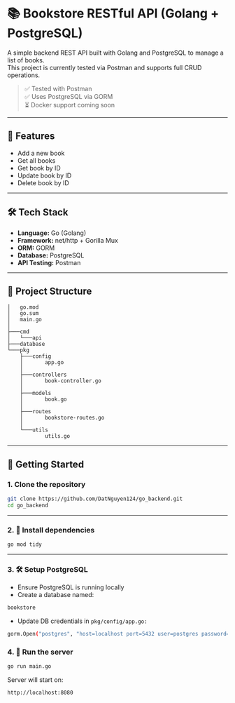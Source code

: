 # 📚 Bookstore RESTful API (Golang + PostgreSQL)

A simple backend REST API built with Golang and PostgreSQL to manage a list of books.  
This project is currently tested via Postman and supports full CRUD operations.

> ✅ Tested with Postman  
> ✅ Uses PostgreSQL via GORM  
> ⏳ Docker support coming soon

---

## 📌 Features

- Add a new book
- Get all books
- Get book by ID
- Update book by ID
- Delete book by ID

---

## 🛠 Tech Stack

- **Language:** Go (Golang)
- **Framework:** net/http + Gorilla Mux
- **ORM:** GORM
- **Database:** PostgreSQL
- **API Testing:** Postman

---

## 📁 Project Structure
```
│   go.mod
│   go.sum
│   main.go
│
├───cmd
│   └───api
├───database
└───pkg
    ├───config
    │       app.go
    │
    ├───controllers
    │       book-controller.go
    │
    ├───models
    │       book.go
    │
    ├───routes
    │       bookstore-routes.go
    │
    └───utils
            utils.go
```
---

## 🚀 Getting Started

### 1. Clone the repository

```bash
git clone https://github.com/DatNguyen124/go_backend.git
cd go_backend
```
---

### 2. 🧰 Install dependencies

```bash
go mod tidy
```

---

### 3. 🛠 Setup PostgreSQL

- Ensure PostgreSQL is running locally
- Create a database named:

```bash
bookstore
```

- Update DB credentials in ```pkg/config/app.go:```

```bash
gorm.Open("postgres", "host=localhost port=5432 user=postgres password=yourpassword dbname=bookstore sslmode=disable")
```

### 4. 🚀 Run the server

```bash
go run main.go
```
Server will start on:
```bash
http://localhost:8080
```

